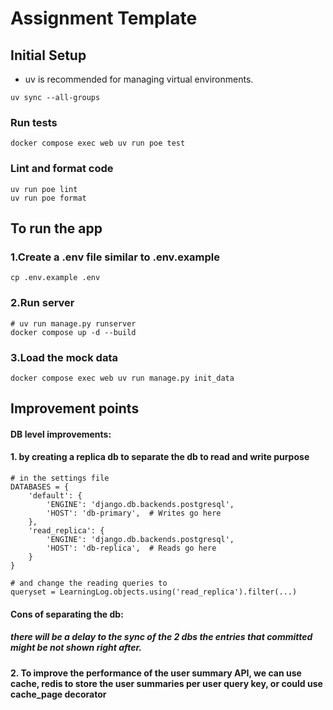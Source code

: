 # Assignment Template

## Initial Setup

- uv is recommended for managing virtual environments.

```
uv sync --all-groups

```

### Run tests

```
docker compose exec web uv run poe test
```

### Lint and format code

```
uv run poe lint
uv run poe format
```


## To run the app

### 1.Create a .env file similar to .env.example
```
cp .env.example .env
```

### 2.Run server

```
# uv run manage.py runserver
docker compose up -d --build
```

### 3.Load the mock data
```
docker compose exec web uv run manage.py init_data
```

## Improvement points


#### DB level improvements:
#### 1. by creating a replica db to separate the db to read and write purpose

```
# in the settings file
DATABASES = {
    'default': {
        'ENGINE': 'django.db.backends.postgresql',
        'HOST': 'db-primary',  # Writes go here
    },
    'read_replica': {
        'ENGINE': 'django.db.backends.postgresql',
        'HOST': 'db-replica',  # Reads go here
    }
}

# and change the reading queries to
queryset = LearningLog.objects.using('read_replica').filter(...)

```
#### Cons of separating the db:
##### there will be a delay to the sync of the 2 dbs the entries that committed might be not shown right after.


#### 2. To improve the performance of the user summary API, we can use cache, redis to store the user summaries per user query key, or could use cache_page decorator
